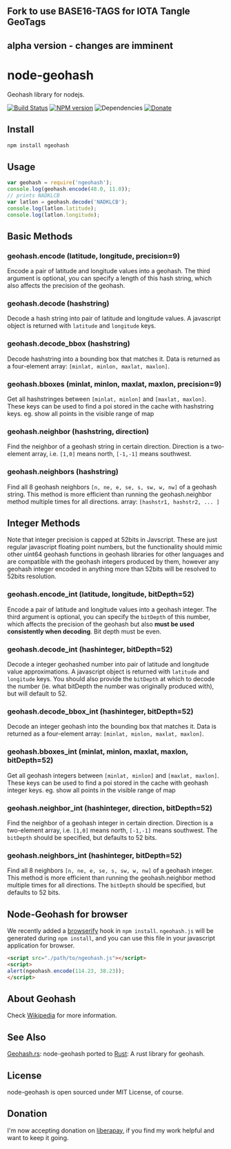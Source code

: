 ## Fork to use BASE16-TAGS for IOTA Tangle GeoTags

## alpha version - changes are imminent


node-geohash
============

Geohash library for nodejs.

[![Build Status](https://travis-ci.org/sunng87/node-geohash.svg)](https://travis-ci.org/sunng87/node-geohash)
[![NPM version](https://badge.fury.io/js/ngeohash.svg)](http://badge.fury.io/js/ngeohash)
![Dependencies](https://david-dm.org/sunng87/node-geohash.png)
[![Donate](https://img.shields.io/badge/donate-liberapay-yellow.svg)](https://liberapay.com/Sunng/donate)

## Install

```bash
npm install ngeohash
```


## Usage

```javascript
var geohash = require('ngeohash');
console.log(geohash.encode(48.0, 11.0));
// prints NADKLCB
var latlon = geohash.decode('NADKLCB');
console.log(latlon.latitude);
console.log(latlon.longitude);
```


## Basic Methods

### geohash.encode (latitude, longitude, precision=9)

Encode a pair of latitude and longitude values into a geohash. The third argument is optional, you can specify a length of this hash string, which also affects the precision of the geohash.


### geohash.decode (hashstring)

Decode a hash string into pair of latitude and longitude values. A javascript object is returned with `latitude` and `longitude` keys.


### geohash.decode_bbox (hashstring)

Decode hashstring into a bounding box that matches it. Data is returned as a four-element array: `[minlat, minlon, maxlat, maxlon]`.


### geohash.bboxes (minlat, minlon, maxlat, maxlon, precision=9)

Get all hashstringes between `[minlat, minlon]` and `[maxlat, maxlon]`. These keys can be used to find a poi stored in the cache with hashstring keys. eg. show all points in the visible range of map


### geohash.neighbor (hashstring, direction)

Find the neighbor of a geohash string in certain direction. Direction is a two-element array, i.e. `[1,0]` means north, `[-1,-1]` means southwest.


### geohash.neighbors (hashstring)

Find all 8 geohash neighbors `[n, ne, e, se, s, sw, w, nw]` of a geohash string. This method is more efficient than running the geohash.neighbor method multiple times for all directions. array: `[hashstr1, hashstr2, ... ]`




## Integer Methods

Note that integer precision is capped at 52bits in Javscript. These are just regular javascript floating point numbers, but the functionality should mimic other uint64 geohash functions in geohash libraries for other languages and are compatible with the geohash integers produced by them, however any geohash integer encoded in anything more than 52bits will be resolved to 52bits resolution.


### geohash.encode_int (latitude, longitude, bitDepth=52)

Encode a pair of latitude and longitude values into a geohash integer. The third argument is optional, you can specify the `bitDepth` of this number, which affects the precision of the geohash but also **must be used consistently when decoding**. Bit depth must be even.


### geohash.decode_int (hashinteger, bitDepth=52)

Decode a integer geohashed number into pair of latitude and longitude value approximations. A javascript object is returned with `latitude` and `longitude` keys. You should also provide the `bitDepth` at which to decode the number (ie. what bitDepth the number was originally produced with), but will default to 52.


### geohash.decode_bbox_int (hashinteger, bitDepth=52)

Decode an integer geohash into the bounding box that matches it. Data is returned as a four-element array: `[minlat, minlon, maxlat, maxlon]`.


### geohash.bboxes_int (minlat, minlon, maxlat, maxlon, bitDepth=52)

Get all geohash integers between `[minlat, minlon]` and `[maxlat, maxlon]`. These keys can be used to find a poi stored in the cache with geohash integer keys. eg. show all points in the visible range of map


### geohash.neighbor_int (hashinteger, direction, bitDepth=52)

Find the neighbor of a geohash integer in certain direction. Direction is a two-element array, i.e. `[1,0]` means north, `[-1,-1]` means southwest. The `bitDepth` should be specified, but defaults to 52 bits.


### geohash.neighbors_int (hashinteger, bitDepth=52)

Find all 8 neighbors `[n, ne, e, se, s, sw, w, nw]` of a geohash integer. This method is more efficient than running the geohash.neighbor method multiple times for all directions. The `bitDepth` should be specified, but defaults to 52 bits.

## Node-Geohash for browser

We recently added a [browserify](http://browserify.org/) hook in `npm
install`. `ngeohash.js` will be generated during `npm install`, and
you can use this file in your javascript application for browser.

```html
<script src="./path/to/ngeohash.js"></script>
<script>
alert(ngeohash.encode(114.23, 38.23));
</script>
```

## About Geohash

Check [Wikipedia](http://en.wikipedia.org/wiki/Geohash "Wiki page for geohash") for more information.

## See Also

[Geohash.rs](https://github.com/sunng87/geohash.rs): node-geohash ported to [Rust](https://rust-lang.org): A rust library for geohash.

## License

node-geohash is open sourced under MIT License, of course.

## Donation

I'm now accepting donation on [liberapay](https://liberapay.com/Sunng/donate),
if you find my work helpful and want to keep it going.

